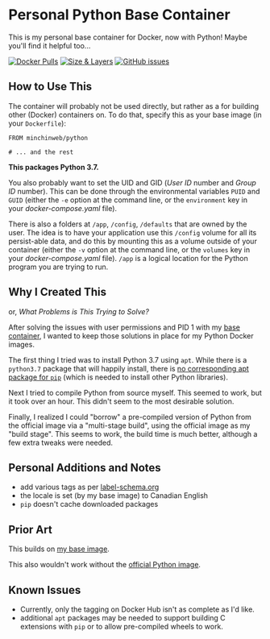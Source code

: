 # Personal Python Base Container

This is my personal base container for Docker, now with Python! Maybe you'll
find it helpful too...

[![Docker Pulls](https://img.shields.io/docker/pulls/minchinweb/python.svg?style=popout)](https://hub.docker.com/r/minchinweb/python)
[![Size & Layers](https://images.microbadger.com/badges/image/minchinweb/python.svg)](https://microbadger.com/images/minchinweb/python)
[![GitHub issues](https://img.shields.io/github/issues-raw/minchinweb/docker-python.svg?style=popout)](https://github.com/MinchinWeb/docker-python/issues)
<!--
![MicroBadger Layers](https://img.shields.io/microbadger/layers/layers/minchinweb/python.svg?style=plastic)
![MicroBadger Size](https://img.shields.io/microbadger/image-size/image-size/minchinweb/python.svg?style=plastic)
-->

## How to Use This

The container will probably not be used directly, but rather as a for building
other (Docker) containers on. To do that, specify this as your base image (in
your `Dockerfile`):

    FROM minchinweb/python

    # ... and the rest

**This packages Python 3.7.**

You also probably want to set the UID and GID (*User ID* number and *Group ID*
number). This can be done through the environmental variables `PUID` and `GUID`
(either the `-e` option at the command line, or the `environment` key in your
*docker-compose.yaml* file).

There is also a folders at `/app`, `/config`, `/defaults` that are owned by the
user. The idea is to have your application use this `/config` volume for all
its persist-able data, and do this by mounting this as a volume outside of your
container (either the `-v` option at the command line, or the `volumes` key in
your *docker-compose.yaml* file). `/app` is a logical location for the Python
program you are trying to run.

## Why I Created This

or, *What Problems is This Trying to Solve?*

After solving the issues with user permissions and PID 1 with my [base
container](https://github.com/MinchinWeb/docker-base), I wanted to keep those
solutions in place for my Python Docker images.

The first thing I tried was to install Python 3.7 using `apt`. While there is a
`python3.7` package that will happily install, there is [no corresponding apt
package for
`pip`](https://bugs.launchpad.net/ubuntu/+source/python3-defaults/+bug/1800723)
(which is needed to install other Python libraries).

Next I tried to compile Python from source myself. This seemed to work, but it
took over an hour. This didn't seem to the most desirable solution.

Finally, I realized I could "borrow" a pre-compiled version of Python from the
official image via a "multi-stage build", using the official image as my "build
stage". This seems to work, the build time is much better, although a few extra
tweaks were needed.

## Personal Additions and Notes

- add various tags as per [label-schema.org](http://label-schema.org/rc1/)
- the locale is set (by my base image) to Canadian English
- `pip` doesn't cache downloaded packages

## Prior Art

This builds on [my base image](https://github.com/MinchinWeb/docker-base).

This also wouldn't work without the [official Python
image](https://hub.docker.com/_/python).

## Known Issues

- Currently, only the tagging on Docker Hub isn't as complete as I'd like.
- additional `apt` packages may be needed to support building C extensions with
  `pip` or to allow pre-compiled wheels to work.
